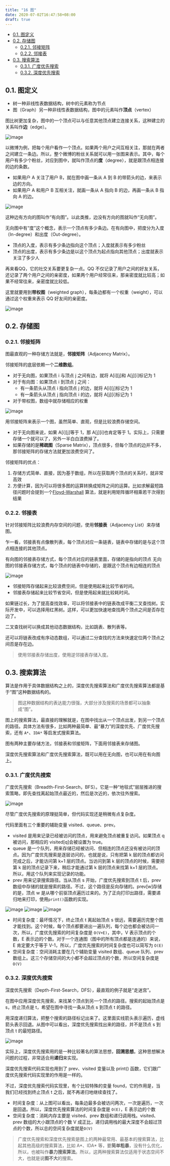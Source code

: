 ```yaml
---
title: "16 图"
date: 2020-07-02T16:47:58+08:00
draft: true
---
```


- [0.1. 图定义](#01-图定义)
- [0.2. 存储图](#02-存储图)
  - [0.2.1. 邻接矩阵](#021-邻接矩阵)
  - [0.2.2. 邻接表](#022-邻接表)
- [0.3. 搜索算法](#03-搜索算法)
  - [0.3.1. 广度优先搜索](#031-广度优先搜索)
  - [0.3.2. 深度优先搜索](#032-深度优先搜索)

## 0.1. 图定义

- 树一种非线性表数据结构，树中的元素称为节点
- 图（Graph）另一种非线性表数据结构，图中的元素叫作**顶点**（vertex）

图比树更加复杂，图中的一个顶点可以与任意其他顶点建立连接关系，这种建立的关系叫作**边**（edge）。

![image](/images/df85dc345a9726cab0338e68982fd1af.jpg)

以微博为例，把每个用户看作一个顶点。如果两个用户之间互相关注，那就在两者之间建立一条边。所以，整个微博的粉丝关系就可以用一张图来表示。其中，每个用户有多少个粉丝，对应到图中，就叫作顶点的**度**（degree），就是跟顶点相连接的边的条数。

- 如果用户 A 关注了用户 B，就在图中画一条从 A 到 B 的带箭头的边，来表示边的方向。
- 如果用户 A 和用户 B 互相关注，就画一条从 A 指向 B 的边，再画一条从 B 指向 A 的边。

![image](/images/c31759a37d8a8719841f347bd479b796.jpg)

这种边有方向的图叫作“有向图”。以此类推，边没有方向的图就叫作“无向图”。

无向图中有“度”这个概念，表示一个顶点有多少条边。在有向图中，把度分为入度（In-degree）和出度（Out-degree）。

- 顶点的入度，表示有多少条边指向这个顶点；入度就表示有多少粉丝
- 顶点的出度，表示有多少条边是以这个顶点为起点指向其他顶点；出度就表示关注了多少人

再来看QQ，它的社交关系要更复杂一点。QQ 不仅记录了用户之间的好友关系，还记录了两个用户之间的亲密度，如果两个用户经常往来，那亲密度就比较高；如果不经常往来，亲密度就比较低。

这里就要用到**带权图**（weighted graph），每条边都有一个权重（weight），可以通过这个权重来表示 QQ 好友间的亲密度。

![image](/images/55d7e4806dc47950ae098d959b03ace8.jpg)

## 0.2. 存储图

### 0.2.1. 邻接矩阵

图最直观的一种存储方法就是，**邻接矩阵**（Adjacency Matrix）。

邻接矩阵的底层依赖一个**二维数组**。

- 对于无向图，如果顶点 i 与顶点 j 之间有边，就将 A[i][j]和 A[j][i]标记为 1
- 对于有向图：如果顶点 i 到顶点 j 之间：
  - 有一条箭头从顶点 i 指向顶点 j 的边，就将 A[i][j]标记为 1
  - 有一条箭头从顶点 j 指向顶点 i 的边，就将 A[j][i]标记为 1
- 对于带权图，数组中就存储相应的权重

![image](/images/625e7493b5470e774b5aa91fb4fdb9d2.jpg)

用邻接矩阵来表示一个图，虽然简单、直观，但是比较浪费存储空间。

- 对于无向图来说，如果 A[i][j]等于 1，那 A[j][i]也肯定等于 1。实际上，只需要存储一个就可以了，另外一半白白浪费掉了。
- 如果存储的是**稀疏图**（Sparse Matrix），顶点很多，但每个顶点的边并不多，那邻接矩阵的存储方法就更加浪费空间了。

邻接矩阵的优点：

1. 存储方式简单、直接，因为基于数组，所以在获取两个顶点的关系时，就非常高效
2. 方便计算，因为可以将很多图的运算转换成矩阵之间的运算。比如求解最短路径问题时会提到一个[Floyd-Warshall](https://zh.wikipedia.org/wiki/Floyd-Warshall%E7%AE%97%E6%B3%95) 算法，就是利用矩阵循环相乘若干次得到结果

### 0.2.2. 邻接表

针对邻接矩阵比较浪费内存空间的问题，使用**邻接表**（Adjacency List）来存储图。

乍一看，邻接表有点像散列表，每个顶点对应一条链表，链表中存储的是与这个顶点相连接的其他顶点。

有向图的邻接表存储方式，每个顶点对应的链表里面，存储的是指向的顶点
无向图的邻接表存储方式，每个顶点的链表中存储的，是跟这个顶点有边相连的顶点

![image](/images/039bc254b97bd11670cdc4bf2a8e1394.jpg)

- 邻接矩阵存储起来比较浪费空间，但是使用起来比较节省时间。
- 邻接表存储起来比较节省空间，但是使用起来就比较耗时间。

如果链过长，为了提高查找效率，可以将邻接表中的链表改成平衡二叉查找树。实际开发中，可以选择用红黑树。这样，可以更加快速地查找两个顶点之间是否存在边了。

二叉查找树可以换成其他动态数据结构，比如跳表、散列表等。

还可以将链表改成有序动态数组，可以通过二分查找的方法来快速定位两个顶点之间否是存在边。

> 使用邻接表存储出度，使用逆邻接表存储入度。

## 0.3. 搜索算法

算法是作用于具体数据结构之上的，深度优先搜索算法和广度优先搜索算法都是基于“图”这种数据结构的。

> 图这种数据结构的表达能力很强，大部分涉及搜索的场景都可以抽象成“图”。

图上的搜索算法，最直接的理解就是，在图中找出从一个顶点出发，到另一个顶点的路径。具体方法有很多，比如两种最简单、最“暴力”的深度优先、广度优先搜索，还有 `A*`、`IDA*` 等启发式搜索算法。

图有两种主要存储方法，邻接表和邻接矩阵，下面用邻接表来存储图。

深度优先搜索算法和广度优先搜索算法，既可以用在无向图，也可以用在有向图上。

### 0.3.1. 广度优先搜索

广度优先搜索（Breadth-First-Search，BFS）。它是一种“地毯式”层层推进的搜索策略，即先查找离起始顶点最近的，然后是次近的，依次往外搜索。

![image](/images/002e9e54fb0d4dbf5462226d946fa1ea.jpg)

尽管广度优先搜索的原理挺简单，但代码实现还是稍微有点复杂度。

代码里面有三个重要的辅助变量 visited、queue、prev。

- visited 是用来记录已经被访问的顶点，用来避免顶点被重复访问。如果顶点 q 被访问，那相应的 visited[q]会被设置为 true。
- queue 是一个队列，用来存储已经被访问、但相连的顶点还没有被访问的顶点。因为广度优先搜索是逐层访问的，也就是说，只有把第 k 层的顶点都访问完成之后，才能访问第 k+1 层的顶点。当访问到第 k 层的顶点的时候，需要把第 k 层的顶点记录下来，稍后才能通过第 k 层的顶点来找第 k+1 层的顶点。所以，用这个队列来实现记录的功能。
- prev 用来记录搜索路径。当从顶点 s 开始，广度优先搜索到顶点 t 后，prev 数组中存储的就是搜索的路径。不过，这个路径是反向存储的。prev[w]存储的是，顶点 w 是从哪个前驱顶点遍历过来的。为了正向打印出路径，需要递归地来打印，使用`print()`函数的实现。

![image](/images/4fea8c4505b342cfaf8cb0a93a65503a.jpg)
![image](/images/ea00f376d445225a304de4531dd82723.jpg)
![image](/images/4cd192d4c220cc9ac8049fd3547dba39.jpg)

- 时间复杂度：最坏情况下，终止顶点 t 离起始顶点 s 很远，需要遍历完整个图才能找到。这个时候，每个顶点都要进出一遍队列，每个边也都会被访问一次，所以，广度优先搜索的时间复杂度是 `O(V+E)`，其中，V 表示顶点的个数，E 表示边的个数。对于一个连通图（图中的所有顶点都是连通的）来说，E 肯定要大于等于 V-1，所以，广度优先搜索的时间复杂度也可以简写为 `O(E)`
- 空间复杂度：空间消耗主要在几个辅助变量 visited 数组、queue 队列、prev 数组上。这三个存储空间的大小都不会超过顶点的个数，所以空间复杂度是 `O(V)`

### 0.3.2. 深度优先搜索

深度优先搜索（Depth-First-Search，DFS），最直观的例子就是“走迷宫”。

在图中应用深度优先搜索，来找某个顶点到另一个顶点的路径。搜索的起始顶点是 s，终止顶点是 t，希望在图中寻找一条从顶点 s 到顶点 t 的路径。

用深度递归算法，把整个搜索的路径标记出来了。这里面实线箭头表示遍历，虚线箭头表示回退。从图中可以看出，深度优先搜索找出来的路径，并不是顶点 s 到顶点 t 的最短路径。

![image](/images/8778201ce6ff7037c0b3f26b83efba85.jpg)

实际上，深度优先搜索用的是一种比较著名的算法思想，**回溯思想**。这种思想解决问题的过程，非常适合用**递归**来实现。

深度优先搜索代码实现也用到了 prev、visited 变量以及 print() 函数，它们跟广度优先搜索代码实现里的作用是一样的。

不过，深度优先搜索代码实现里，有个比较特殊的变量 found，它的作用是，当我们已经找到终止顶点 t 之后，就不再递归地继续查找了。

- 时间复杂度：从上图可以看出，每条边最多会被访问两次，一次是遍历，一次是回退。所以，深度优先搜索算法的时间复杂度是 `O(E)`，E 表示边的个数
- 空间复杂度：消耗内存主要是 visited、prev 数组和递归调用栈。visited、prev 数组的大小跟顶点的个数 V 成正比，递归调用栈的最大深度不会超过顶点的个数，所以总的空间复杂度就是`O(V)`

> 广度优先搜索和深度优先搜索是图上的两种最常用、最基本的搜索算法，比起其他高级的搜索算法，比如 A*、IDA* 等，要**简单粗暴**，没有什么优化，所以，也被叫作**暴力搜索算法**。所以，这两种搜索算法仅适用于状态空间不大，也就是说**图不大**的搜索。
